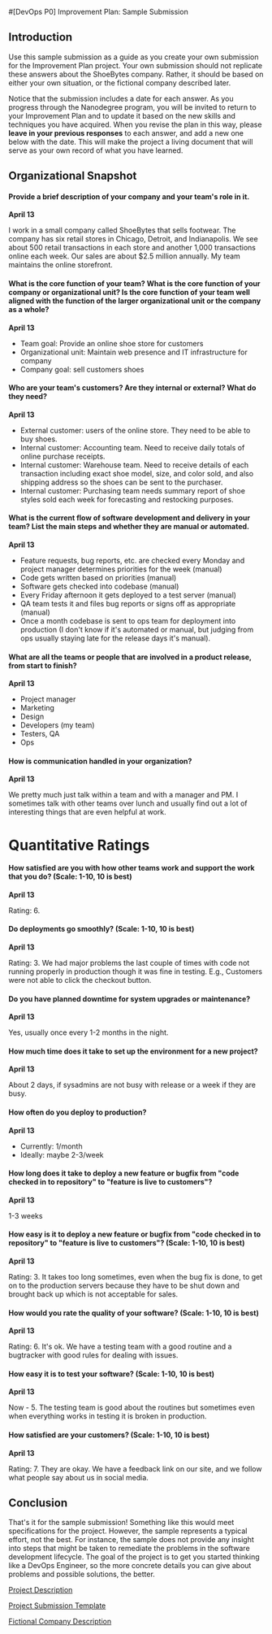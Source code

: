 #[DevOps P0] Improvement Plan: Sample Submission

## Introduction

Use this sample submission as a guide as you create your own submission for the Improvement Plan project. Your own submission should not replicate these answers about the ShoeBytes company. Rather, it should be based on either your own situation, or the fictional company described later.

Notice that the submission includes a date for each answer. As you progress through the Nanodegree program, you will be invited to return to your Improvement Plan and to update it based on the new skills and techniques you have acquired. When you revise the plan in this way, please **leave in your previous responses** to each answer, and add a new one below with the date. This will make the project a living document that will serve as your own record of what you have learned.

## Organizational Snapshot

#### Provide a brief description of your company and your team's role in it.

**April 13**

I work in a small company called ShoeBytes that sells footwear. The company has six retail stores in Chicago, Detroit, and Indianapolis. We see about 500 retail transactions in each store and another 1,000 transactions online each week. Our sales are about $2.5 million annually. My team maintains the online storefront. 

#### What is the core function of your team? What is the core function of your company or organizational unit? Is the core function of your team well aligned with the function of the larger organizational unit or the company as a whole?

**April 13**

* Team goal: Provide an online shoe store for customers
* Organizational unit: Maintain web presence and IT infrastructure for company
* Company goal: sell customers shoes

#### Who are your team's customers? Are they internal or external? What do they need?

**April 13**

* External customer: users of the online store. They need to be able to buy shoes.
* Internal customer: Accounting team. Need to receive daily totals of online purchase receipts.
* Internal customer: Warehouse team. Need to receive details of each transaction including exact shoe model, size, and color sold, and also shipping address so the shoes can be sent to the purchaser.
* Internal customer: Purchasing team needs summary report of shoe styles sold each week for forecasting and restocking purposes.

#### What is the current flow of software development and delivery in your team? List the main steps and whether they are manual or automated. 

**April 13**

* Feature requests, bug reports, etc. are checked every Monday and project manager determines priorities for the week (manual)
* Code gets written based on priorities (manual)
* Software gets checked into codebase (manual)
* Every Friday afternoon it gets deployed to a test server (manual) 
* QA team tests it and files bug reports or signs off as appropriate (manual) 
* Once a month codebase is sent to ops team for deployment into production (I don't know if it's automated or manual, but judging from ops usually staying late for the release days it's manual).

#### What are all the teams or people that are involved in a product release, from start to finish? 

**April 13**

* Project manager
* Marketing
* Design 
* Developers (my team)
* Testers, QA
* Ops

#### How is communication handled in your organization? 

**April 13**

We pretty much just talk within a team and with a manager and PM. I sometimes talk with other teams over lunch and usually find out a lot of interesting things that are even helpful at work.

# Quantitative Ratings

#### How satisfied are you with how other teams work and support the work that you do? (Scale: 1-10, 10 is best)

**April 13**

Rating: 6. 

#### Do deployments go smoothly? (Scale: 1-10, 10 is best)

**April 13**

Rating: 3. We had major problems the last couple of times with code not running properly in production though it was fine in testing. E.g., Customers were not able to click the checkout button.

#### Do you have planned downtime for system upgrades or maintenance? 

**April 13**

Yes, usually once every 1-2 months in the night.

#### How much time does it take to set up the environment for a new project? 

**April 13**

About 2 days, if sysadmins are not busy with release or a week if they are busy.

#### How often do you deploy to production? 

**April 13**

* Currently: 1/month
* Ideally: maybe 2-3/week

#### How long does it take to deploy a new feature or bugfix from "code checked in to repository" to "feature is live to customers"? 

**April 13**

1-3 weeks

#### How easy is it to deploy a new feature or bugfix from "code checked in to repository" to "feature is live to customers"? (Scale: 1-10, 10 is best) 

**April 13**

Rating: 3. It takes too long sometimes, even when the bug fix is done, to get on to the production servers because they have to be shut down and brought back up which is not acceptable for sales. 

#### How would you rate the quality of your software? (Scale: 1-10, 10 is best) 

**April 13**

Rating: 6. It's ok. We have a testing team with a good routine and a bugtracker with good rules for dealing with issues.

#### How easy it is to test your software? (Scale: 1-10, 10 is best)

**April 13**

Now - 5. The testing team is good about the routines but sometimes even when everything works in testing it is broken in production.


#### How satisfied are your customers? (Scale: 1-10, 10 is best)

**April 13**

Rating: 7. They are okay. We have a feedback link on our site, and we follow what people say about us in social media.

## Conclusion

That's it for the sample submission! Something like this would meet specifications for the project. However, the sample represents a typical effort, not the best. For instance, the sample does not provide any insight into steps that might be taken to remediate the problems in the software development lifecycle. The goal of the project is to get you started thinking like a DevOps Engineer, so the more concrete details you can give about problems and possible solutions, the better.

[Project Description](P0_Improvement_Plan.md)

[Project Submission Template](P0_Template.md)

[Fictional Company Description](P0_Fictional_Company.md)